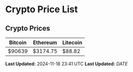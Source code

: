 # Crypto Price List

## Crypto Prices
| Bitcoin | Ethereum | Litecoin |
| ------- | -------- | -------- |
| $90639 | $3174.75 | $88.82 |
**Last Updated:** 2024-11-18 23:41 UTC
**Last Updated:** $DATE$
